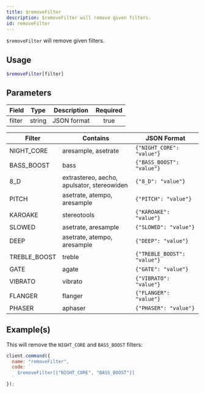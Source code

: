```yaml
---
title: $removeFilter
description: $removeFilter will remove given filters.
id: removeFilter
---
```


`$removeFilter` will remove given filters.

## Usage

```php
$removeFilter[filter]
```

## Parameters

| Field  | Type   | Description | Required |
| ------ | ------ | ----------- | :------: |
| filter | string | JSON format |   true   |

| Filter       | Contains                                   | JSON Format                 |
| ------------ | ------------------------------------------ | --------------------------- |
| NIGHT_CORE   | aresample, asetrate                        | `{"NIGHT_CORE": "value"}`   |
| BASS_BOOST   | bass                                       | `{"BASS_BOOST": "value"}`   |
| 8_D          | extrastereo, aecho, apulsator, stereowiden | `{"8_D": "value"}`          |
| PITCH        | asetrate, atempo, aresample                | `{"PITCH": "value"}`        |
| KAROAKE      | stereotools                                | `{"KAROAKE": "value"}`      |
| SLOWED       | asetrate, aresample                        | `{"SLOWED": "value"}`       |
| DEEP         | asetrate, atempo, aresample                | `{"DEEP": "value"}`         |
| TREBLE_BOOST | treble                                     | `{"TREBLE_BOOST": "value"}` |
| GATE         | agate                                      | `{"GATE": "value"}`         |
| VIBRATO      | vibrato                                    | `{"VIBRATO": "value"}`      |
| FLANGER      | flanger                                    | `{"FLANGER": "value"}`      |
| PHASER       | aphaser                                    | `{"PHASER": "value"}`       |

## Example(s)

This will remove the `NIGHT_CORE` and `BASS_BOOST` filters:

```javascript
client.command({
  name: "removeFilter",
  code: `
    $removeFilter[{"NIGHT_CORE", "BASS_BOOST"}]
  `
});
```
